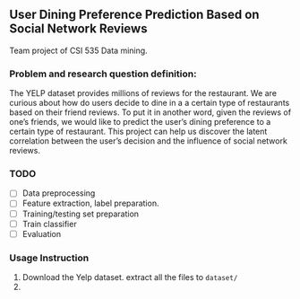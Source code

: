 ## User Dining Preference Prediction Based on Social Network Reviews

Team project of CSI 535 Data mining.

### Problem and research question definition:

The YELP dataset provides millions of reviews for the restaurant. We are curious about how do users decide to dine in a a certain type of restaurants based on their friend reviews. To put it in another word, given the reviews of one’s friends, we would like to predict the user’s dining preference to a certain type of restaurant. This project can help us discover the latent correlation between the user’s decision and the influence of social network reviews.


### TODO
- [ ] Data preprocessing
- [ ] Feature extraction, label preparation.
- [ ] Training/testing set preparation
- [ ] Train classifier
- [ ] Evaluation

### Usage Instruction
1. Download the Yelp dataset. extract all the files to `dataset/`
2.
